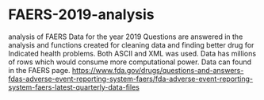 # FAERS-2019-analysis
analysis of FAERS Data for the year 2019
Questions are answered in the analysis and functions created for cleaning data and finding better drug for Indicated health problems. Both ASCII and XML was used.
Data has millions of rows which would consume more computational power.
Data can found in the FAERS page.
https://www.fda.gov/drugs/questions-and-answers-fdas-adverse-event-reporting-system-faers/fda-adverse-event-reporting-system-faers-latest-quarterly-data-files
